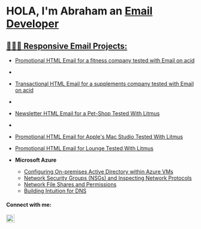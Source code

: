 <h1>HOLA, I'm Abraham
an <a href="www.linkedin.com/in/abraham-arias-8004aa278/">Email Developer</h1>

<h2> 🧑🏻‍💻 Responsive Email Projects:</h2>


  - [Promotional HTML Email for a fitness company tested with Email on acid](https://abraham-arias.github.io/promotional-email/)
  - 
  - [Transactional HTML Email for a supplements company tested with Email on acid](https://abraham-arias.github.io/transactional-email/)
  - 
  - [Newsletter HTML Email for a Pet-Shop Tested With Litmus](https://abraham-arias.github.io/pet-shop-email/)
  - 
  - [Promotional HTML Email for Apple's Mac Studio Tested With Litmus](https://abraham-arias.github.io/Mac-Studio-Responsive-Emial.github.io/)

  - [Promotional HTML Email for Lounge Tested With Litmus](https://abraham-arias.github.io/lounge-Responsive-Emial.github.io/)
- <b>Microsoft Azure</b>
  - [Configuring On-premises Active Directory within Azure VMs](https://github.com/abraham-arias/On-premises-Active-Directory-Deployed-in-the-Cloud-Azure-)
  - [Network Security Groups (NSGs) and Inspecting Network Protocols](https://github.com/abraham-arias/Utilizing-Wireshark-to-Explore-Network-Traffic)
  - [Network File Shares and Permissions](https://github.com/abraham-arias/Network-File-Shares-and-Permissions)
  - [Building Intuition for DNS](https://github.com/abraham-arias/Building-Intuition-for-DNS)



<h4>Connect with me:</h4>


[<img align="left" alt="Josh | LinkedIn" width="22px" src="https://cdn.jsdelivr.net/npm/simple-icons@v3/icons/linkedin.svg" />][linkedin]




[linkedin]: https://www.linkedin.com/in/abraham-arias-8004aa278/
